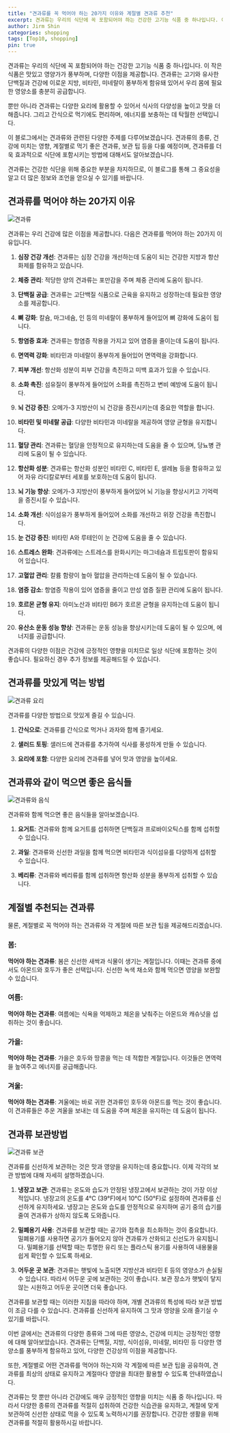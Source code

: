 ```yaml
---
title: "견과류를 꼭 먹어야 하는 20가지 이유와 계절별 견과류 추천"
excerpt: 견과류는 우리의 식단에 꼭 포함되어야 하는 건강한 고기능 식품 중 하나입니다. 이 작은 식품은 맛있고 영양가가 풍부하며, 다양한 이점을 제공합니다. 견과류는 고기와 유사한 단백질과 건강에 이로운 지방, 비타민, 미네랄이 풍부하게 함유돼 있어서 우리 몸에 필요한 영양소를 충분히 공급합니다.
author: Jirm Shin
categories: shopping
tags: [Top10, shopping]
pin: true
---
```


견과류는 우리의 식단에 꼭 포함되어야 하는 건강한 고기능 식품 중 하나입니다. 이 작은 식품은 맛있고 영양가가 풍부하며, 다양한 이점을 제공합니다. 견과류는 고기와 유사한 단백질과 건강에 이로운 지방, 비타민, 미네랄이 풍부하게 함유돼 있어서 우리 몸에 필요한 영양소를 충분히 공급합니다.

뿐만 아니라 견과류는 다양한 요리에 활용할 수 있어서 식사의 다양성을 높이고 맛을 더해줍니다. 그리고 간식으로 먹기에도 편리하며, 에너지를 보충하는 데 탁월한 선택입니다. 

이 블로그에서는 견과류와 관련된 다양한 주제를 다루어보겠습니다. 견과류의 종류, 건강에 미치는 영향, 계절별로 먹기 좋은 견과류, 보관 팁 등을 다룰 예정이며, 견과류를 더욱 효과적으로 식단에 포함시키는 방법에 대해서도 알아보겠습니다.

견과류는 건강한 식단을 위해 중요한 부분을 차지하므로, 이 블로그를 통해 그 중요성을 알고 더 많은 정보와 조언을 얻으실 수 있기를 바랍니다.

## 견과류를 먹어야 하는 20가지 이유

![견과류](https://source.unsplash.com/1600x900/?nuts)

견과류는 우리 건강에 많은 이점을 제공합니다. 다음은 견과류를 먹어야 하는 20가지 이유입니다.

1. **심장 건강 개선**: 견과류는 심장 건강을 개선하는데 도움이 되는 건강한 지방과 항산화제를 함유하고 있습니다.
   
2. **체중 관리**: 적당한 양의 견과류는 포만감을 주며 체중 관리에 도움이 됩니다.

3. **단백질 공급**: 견과류는 고단백질 식품으로 근육을 유지하고 성장하는데 필요한 영양소를 제공합니다.

4. **뼈 강화**: 칼슘, 마그네슘, 인 등의 미네랄이 풍부하게 들어있어 뼈 강화에 도움이 됩니다.

5. **항염증 효과**: 견과류는 항염증 작용을 가지고 있어 염증을 줄이는데 도움이 됩니다.

6. **면역력 강화**: 비타민과 미네랄이 풍부하게 들어있어 면역력을 강화합니다.

7. **피부 개선**: 항산화 성분이 피부 건강을 촉진하고 미백 효과가 있을 수 있습니다.

8. **소화 촉진**: 섬유질이 풍부하게 들어있어 소화를 촉진하고 변비 예방에 도움이 됩니다.

9. **뇌 건강 증진**: 오메가-3 지방산이 뇌 건강을 증진시키는데 중요한 역할을 합니다.

10. **비타민 및 미네랄 공급**: 다양한 비타민과 미네랄을 제공하여 영양 균형을 유지합니다.

11. **혈당 관리**: 견과류는 혈당을 안정적으로 유지하는데 도움을 줄 수 있으며, 당뇨병 관리에 도움이 될 수 있습니다.

12. **항산화 성분**: 견과류는 항산화 성분인 비타민 C, 비타민 E, 셀레늄 등을 함유하고 있어 자유 라디칼로부터 세포를 보호하는데 도움이 됩니다.

13. **뇌 기능 향상**: 오메가-3 지방산이 풍부하게 들어있어 뇌 기능을 향상시키고 기억력을 증진시킬 수 있습니다.

14. **소화 개선**: 식이섬유가 풍부하게 들어있어 소화를 개선하고 위장 건강을 촉진합니다.

15. **눈 건강 증진**: 비타민 A와 루테인이 눈 건강에 도움을 줄 수 있습니다.

16. **스트레스 완화**: 견과류에는 스트레스를 완화시키는 마그네슘과 트립토판이 함유되어 있습니다.

17. **고혈압 관리**: 칼륨 함량이 높아 혈압을 관리하는데 도움이 될 수 있습니다.

18. **염증 감소**: 항염증 작용이 있어 염증을 줄이고 만성 염증 질환 관리에 도움이 됩니다.

19. **호르몬 균형 유지**: 아미노산과 비타민 B6가 호르몬 균형을 유지하는데 도움이 됩니다.

20. **유산소 운동 성능 향상**: 견과류는 운동 성능을 향상시키는데 도움이 될 수 있으며, 에너지를 공급합니다.

견과류의 다양한 이점은 건강에 긍정적인 영향을 미치므로 일상 식단에 포함하는 것이 좋습니다. 필요하신 경우 추가 정보를 제공해드릴 수 있습니다.

## 견과류를 맛있게 먹는 방법

![견과류 요리](https://source.unsplash.com/1600x900/?nuts-cooking)

견과류를 다양한 방법으로 맛있게 즐길 수 있습니다.

1. **간식으로**: 견과류를 간식으로 먹거나 과자와 함께 즐기세요.
   
2. **샐러드 토핑**: 샐러드에 견과류를 추가하여 식사를 풍성하게 만들 수 있습니다.

3. **요리에 포함**: 다양한 요리에 견과류를 넣어 맛과 영양을 높이세요.

## 견과류와 같이 먹으면 좋은 음식들

![견과류와 음식](https://source.unsplash.com/1600x900/?nuts-meal)

견과류와 함께 먹으면 좋은 음식들을 알아보겠습니다.

1. **요거트**: 견과류와 함께 요거트를 섭취하면 단백질과 프로바이오틱스를 함께 섭취할 수 있습니다.
   
2. **과일**: 견과류와 신선한 과일을 함께 먹으면 비타민과 식이섬유를 다양하게 섭취할 수 있습니다.

3. **베리류**: 견과류와 베리류를 함께 섭취하면 항산화 성분을 풍부하게 섭취할 수 있습니다.

## 계절별 추천되는 견과류

물론, 계절별로 꼭 먹어야 하는 견과류와 각 계절에 따른 보관 팁을 제공해드리겠습니다.

### 봄:
**먹어야 하는 견과류**: 봄은 신선한 새싹과 식물이 생기는 계절입니다. 이때는 견과류 중에서도 아몬드와 호두가 좋은 선택입니다. 신선한 녹색 채소와 함께 먹으면 영양을 보완할 수 있습니다.

### 여름:
**먹어야 하는 견과류**: 여름에는 식욕을 억제하고 체온을 낮춰주는 아몬드와 캐슈넛을 섭취하는 것이 좋습니다.

### 가을:
**먹어야 하는 견과류**: 가을은 호두와 땅콩을 먹는 데 적합한 계절입니다. 이것들은 면역력을 높여주고 에너지를 공급해줍니다.

### 겨울:
**먹어야 하는 견과류**: 겨울에는 바로 귀한 견과류인 호두와 아몬드를 먹는 것이 좋습니다. 이 견과류들은 추운 겨울을 보내는 데 도움을 주며 체온을 유지하는 데 도움이 됩니다.

## 견과류 보관방법

![견과류 보관](https://source.unsplash.com/1600x900/?nuts-storage)

견과류를 신선하게 보관하는 것은 맛과 영양을 유지하는데 중요합니다. 이제 각각의 보관 방법에 대해 자세히 설명하겠습니다.

1. **냉장고 보관**: 견과류는 온도와 습도가 안정된 냉장고에서 보관하는 것이 가장 이상적입니다. 냉장고의 온도를 4°C (39°F)에서 10°C (50°F)로 설정하여 견과류를 신선하게 유지하세요. 냉장고는 온도와 습도를 안정적으로 유지하며 공기 중의 습기를 줄여 견과류가 상하지 않도록 도와줍니다.

2. **밀폐용기 사용**: 견과류를 보관할 때는 공기와 접촉을 최소화하는 것이 중요합니다. 밀폐용기를 사용하면 공기가 들어오지 않아 견과류가 산화되고 신선도가 유지됩니다. 밀폐용기를 선택할 때는 투명한 유리 또는 플라스틱 용기를 사용하여 내용물을 쉽게 확인할 수 있도록 하세요.

3. **어두운 곳 보관**: 견과류는 햇빛에 노출되면 지방산과 비타민 E 등의 영양소가 손실될 수 있습니다. 따라서 어두운 곳에 보관하는 것이 좋습니다. 보관 장소가 햇빛이 닿지 않는 시원하고 어두운 곳이면 더욱 좋습니다.

견과류를 보관할 때는 이러한 지침을 따라야 하며, 개별 견과류의 특성에 따라 보관 방법이 조금 다를 수 있습니다. 견과류를 신선하게 유지하여 그 맛과 영양을 오래 즐기실 수 있기를 바랍니다.

이번 글에서는 견과류의 다양한 종류와 그에 따른 영양소, 건강에 미치는 긍정적인 영향에 대해 알아보았습니다. 견과류는 단백질, 지방, 식이섬유, 미네랄, 비타민 등 다양한 영양소를 풍부하게 함유하고 있어, 다양한 건강상의 이점을 제공합니다.

또한, 계절별로 어떤 견과류를 먹어야 하는지와 각 계절에 따른 보관 팁을 공유하여, 견과류를 최상의 상태로 유지하고 계절마다 영양을 최대한 활용할 수 있도록 안내하였습니다.

견과류는 맛 뿐만 아니라 건강에도 매우 긍정적인 영향을 미치는 식품 중 하나입니다. 따라서 다양한 종류의 견과류를 적절히 섭취하여 건강한 식습관을 유지하고, 계절에 맞게 보관하여 신선한 상태로 먹을 수 있도록 노력하시기를 권장합니다. 건강한 생활을 위해 견과류를 적절히 활용하시길 바랍니다.
